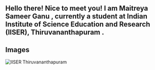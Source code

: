 ## Hello there! Nice to meet you! I am Maitreya Sameer Ganu , currently a student at Indian Institute of Science Education and Research (IISER), Thiruvananthapuram .
## Images

![IISER Thiruvananthapuram](https://www.google.com/search?q=iiser+tvm+logo&rlz=1C5CHFA_enIN1088IN1089&oq=iiser+tvm+logo&gs_lcrp=EgZjaHJvbWUqCQgAEEUYOxiABDIJCAAQRRg7GIAEMg0IARAAGIYDGIAEGIoFMg0IAhAAGIYDGIAEGIoFMg0IAxAAGIYDGIAEGIoFMg0IBBAAGIYDGIAEGIoFMg0IBRAAGIYDGIAEGIoFMgoIBhAAGIAEGKIEMgoIBxAAGIAEGKIE0gEIMzE2NGowajeoAgCwAgA&sourceid=chrome&ie=UTF-8#vhid=hcGDsWVgpkLEUM&vssid=_fuv2ZtiOH9TuseMP297hmQg_34)
